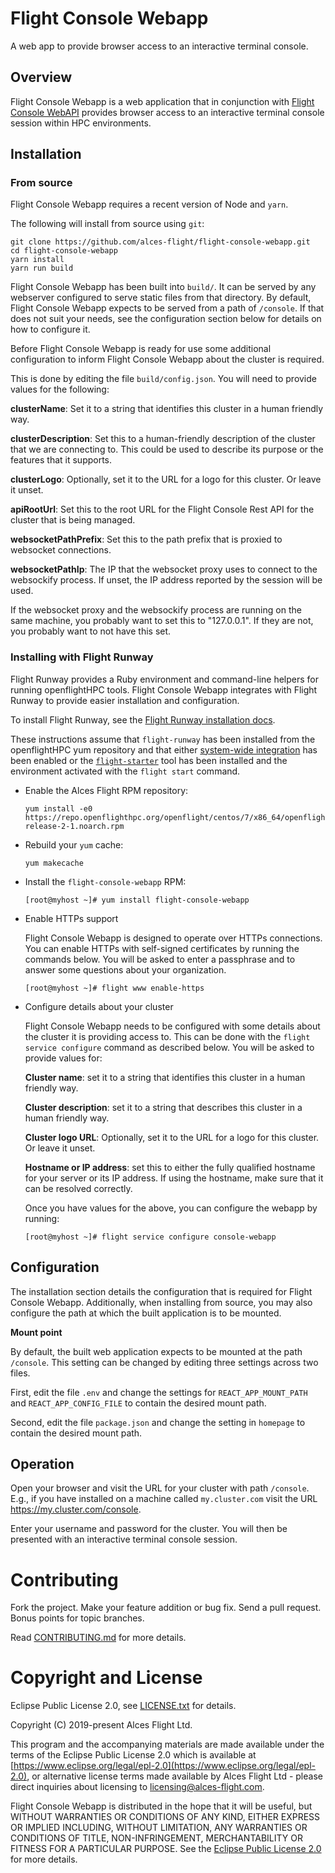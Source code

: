 # Flight Console Webapp

A web app to provide browser access to an interactive terminal console.

## Overview

Flight Console Webapp is a web application that in conjunction with [Flight
Console WebAPI](https://github.com/openflighthpc/flight-console-webapi)
provides browser access to an interactive terminal console session within HPC
environments.

## Installation

### From source

Flight Console Webapp requires a recent version of Node and `yarn`.

The following will install from source using `git`:

```
git clone https://github.com/alces-flight/flight-console-webapp.git
cd flight-console-webapp
yarn install
yarn run build
```

Flight Console Webapp has been built into `build/`.  It can be served by any
webserver configured to serve static files from that directory.  By default,
Flight Console Webapp expects to be served from a path of `/console`.  If that
does not suit your needs, see the configuration section below for details on
how to configure it.

Before Flight Console Webapp is ready for use some additional configuration to
inform Flight Console Webapp about the cluster is required.

This is done by editing the file `build/config.json`.  You will need to
provide values for the following:

**clusterName**: Set it to a string that identifies this cluster in a human
friendly way.

**clusterDescription**: Set this to a human-friendly description of the
cluster that we are connecting to.  This could be used to describe its purpose
or the features that it supports.

**clusterLogo**: Optionally, set it to the URL for a logo for this cluster.
Or leave it unset.

**apiRootUrl**: Set this to the root URL for the Flight Console Rest API for
the cluster that is being managed.

**websocketPathPrefix**: Set this to the path prefix that is proxied to
websocket connections.

**websocketPathIp**: The IP that the websocket proxy uses to connect to the
websockify process.  If unset, the IP address reported by the session will be
used.

If the websocket proxy and the websockify process are running on the same
machine, you probably want to set this to "127.0.0.1".  If they are not,
you probably want to not have this set.

### Installing with Flight Runway

Flight Runway provides a Ruby environment and command-line helpers for
running openflightHPC tools.  Flight Console Webapp integrates with Flight
Runway to provide easier installation and configuration.

To install Flight Runway, see the [Flight Runway installation
docs](https://github.com/openflighthpc/flight-runway#installation).

These instructions assume that `flight-runway` has been installed from
the openflightHPC yum repository and that either [system-wide
integration](https://github.com/openflighthpc/flight-runway#system-wide-integration)
has been enabled or the
[`flight-starter`](https://github.com/openflighthpc/flight-starter) tool has
been installed and the environment activated with the `flight start` command.

 * Enable the Alces Flight RPM repository:

    ```
    yum install -e0 https://repo.openflighthpc.org/openflight/centos/7/x86_64/openflighthpc-release-2-1.noarch.rpm
    ```

 * Rebuild your `yum` cache:

    ```
    yum makecache
    ```
    
 * Install the `flight-console-webapp` RPM:

    ```
    [root@myhost ~]# yum install flight-console-webapp
    ```

 * Enable HTTPs support

    Flight Console Webapp is designed to operate over HTTPs connections.  You
    can enable HTTPs with self-signed certificates by running the commands
    below.  You will be asked to enter a passphrase and to answer some
    questions about your organization.

    ```
    [root@myhost ~]# flight www enable-https
    ```

 * Configure details about your cluster

    Flight Console Webapp needs to be configured with some details about the
    cluster it is providing access to.  This can be done with the `flight
    service configure` command as described below.  You will be asked to
    provide values for:

    **Cluster name**: set it to a string that identifies this cluster in a
    human friendly way.

    **Cluster description**: set it to a string that describes this cluster in
    a human friendly way.

    **Cluster logo URL**: Optionally, set it to the URL for a logo for this
    cluster.  Or leave it unset.

    **Hostname or IP address**: set this to either the fully qualified
    hostname for your server or its IP address.  If using the hostname, make
    sure that it can be resolved correctly.

    Once you have values for the above, you can configure the webapp by running:

    ```
    [root@myhost ~]# flight service configure console-webapp
    ```


## Configuration

The installation section details the configuration that is required for Flight
Console Webapp.  Additionally, when installing from source, you may also
configure the path at which the built application is to be mounted.

**Mount point**

By default, the built web application expects to be mounted at the path
`/console`.  This setting can be changed by editing three settings across two
files.

First, edit the file `.env` and change the settings for `REACT_APP_MOUNT_PATH`
and `REACT_APP_CONFIG_FILE` to contain the desired mount path.

Second, edit the file `package.json` and change the setting in `homepage` to
contain the desired mount path.

## Operation

Open your browser and visit the URL for your cluster with path `/console`.
E.g., if you have installed on a machine called `my.cluster.com` visit the URL
https://my.cluster.com/console.

Enter your username and password for the cluster.  You will then be presented
with an interactive terminal console session.


# Contributing

Fork the project. Make your feature addition or bug fix. Send a pull
request. Bonus points for topic branches.

Read [CONTRIBUTING.md](CONTRIBUTING.md) for more details.

# Copyright and License

Eclipse Public License 2.0, see [LICENSE.txt](LICENSE.txt) for details.

Copyright (C) 2019-present Alces Flight Ltd.

This program and the accompanying materials are made available under
the terms of the Eclipse Public License 2.0 which is available at
[https://www.eclipse.org/legal/epl-2.0](https://www.eclipse.org/legal/epl-2.0),
or alternative license terms made available by Alces Flight Ltd -
please direct inquiries about licensing to
[licensing@alces-flight.com](mailto:licensing@alces-flight.com).

Flight Console Webapp is distributed in the hope that it will be
useful, but WITHOUT WARRANTIES OR CONDITIONS OF ANY KIND, EITHER
EXPRESS OR IMPLIED INCLUDING, WITHOUT LIMITATION, ANY WARRANTIES OR
CONDITIONS OF TITLE, NON-INFRINGEMENT, MERCHANTABILITY OR FITNESS FOR
A PARTICULAR PURPOSE. See the [Eclipse Public License 2.0](https://opensource.org/licenses/EPL-2.0) for more
details.
